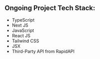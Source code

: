 
##  Ongoing Project Tech Stack:

- TypeScript
- Next JS
- JavaScript
- React JS
- Tailwind CSS
- JSX
- Third-Party API from RapidAPI




